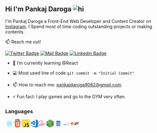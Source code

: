 ## Hi I'm Pankaj Daroga <img src="https://user-images.githubusercontent.com/1303154/88677602-1635ba80-d120-11ea-84d8-d263ba5fc3c0.gif" width="28px" alt="hi">

I'm Pankaj Daroga  a Front-End Web Developer and Content Creator on [Instagram](https://www.instagram.com/nightcoderr_/). I Spend most of time coding outstanding projects or making contents.

:mailbox: Reach me out!

[![Twitter Badge](https://img.shields.io/badge/-@TheRealAnujK-1ca0f1?style=flat&labelColor=1ca0f1&logo=twitter&logoColor=white&link=https://twitter.com/TheRealAnujK)](https://twitter.com/TheRealAnujK) [![Mail Badge](https://img.shields.io/badge/-nightcoderr_-e74c3c?style=flat&labelColor=e74c3c&logo=instagram&logoColor=white)](https://www.instagram.com/nightcoderr_/) [![Linkedin Badge](https://img.shields.io/badge/-Anujkumar-0e76a8?style=flat&labelColor=0e76a8&logo=linkedin&logoColor=white)](https://www.linkedin.com/in/anujkumar-yadav-29b2521aa/) 

- 🔭 I’m currently learning @React
- :computer: Most used line of code `git commit -m "Initial Commit"`
- 📫 How to reach me: pankajdaroga9082@gmail.com.

- ⚡ Fun fact: I play games and go to the GYM very often.

### Languages

<img align="left" alt="React" width="26px" src="https://raw.githubusercontent.com/github/explore/80688e429a7d4ef2fca1e82350fe8e3517d3494d/topics/react/react.png" />

<img align="left" alt="HTML5" width="26px" src="https://raw.githubusercontent.com/github/explore/80688e429a7d4ef2fca1e82350fe8e3517d3494d/topics/html/html.png" />

<img align="left" alt="JavaScript" width="26px" src="https://raw.githubusercontent.com/github/explore/80688e429a7d4ef2fca1e82350fe8e3517d3494d/topics/javascript/javascript.png" />
<img align="left" alt="Visual Studio Code" width="26px" src="https://raw.githubusercontent.com/github/explore/80688e429a7d4ef2fca1e82350fe8e3517d3494d/topics/visual-studio-code/visual-studio-code.png" />

<img align="left" alt="Sass" width="26px" src="https://raw.githubusercontent.com/github/explore/80688e429a7d4ef2fca1e82350fe8e3517d3494d/topics/sass/sass.png" />

<img align="left" alt="Node.js" width="26px" src="https://raw.githubusercontent.com/github/explore/80688e429a7d4ef2fca1e82350fe8e3517d3494d/topics/nodejs/nodejs.png" />

<img align="left" alt="SQL" width="26px" src="https://raw.githubusercontent.com/github/explore/80688e429a7d4ef2fca1e82350fe8e3517d3494d/topics/sql/sql.png" />

<img align="left" alt="MySQL" width="26px" src="https://raw.githubusercontent.com/github/explore/80688e429a7d4ef2fca1e82350fe8e3517d3494d/topics/mysql/mysql.png" />

<img align="left" alt="Git" width="26px" src="https://raw.githubusercontent.com/github/explore/80688e429a7d4ef2fca1e82350fe8e3517d3494d/topics/git/git.png" />


<br />
<br />

